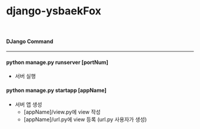 # django-ysbaekFox
<br>

#### DJango Command
* * *
  
#### python manage.py runserver [portNum]
- 서버 실행

#### python manage.py startapp [appName]
- 서버 앱 생성
    - [appName]/view.py에 view 작성
    - [appName]/url.py에 view 등록 (url.py 사용자가 생성)